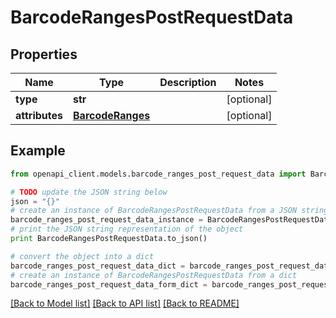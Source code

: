 # BarcodeRangesPostRequestData


## Properties
Name | Type | Description | Notes
------------ | ------------- | ------------- | -------------
**type** | **str** |  | [optional] 
**attributes** | [**BarcodeRanges**](BarcodeRanges.md) |  | [optional] 

## Example

```python
from openapi_client.models.barcode_ranges_post_request_data import BarcodeRangesPostRequestData

# TODO update the JSON string below
json = "{}"
# create an instance of BarcodeRangesPostRequestData from a JSON string
barcode_ranges_post_request_data_instance = BarcodeRangesPostRequestData.from_json(json)
# print the JSON string representation of the object
print BarcodeRangesPostRequestData.to_json()

# convert the object into a dict
barcode_ranges_post_request_data_dict = barcode_ranges_post_request_data_instance.to_dict()
# create an instance of BarcodeRangesPostRequestData from a dict
barcode_ranges_post_request_data_form_dict = barcode_ranges_post_request_data.from_dict(barcode_ranges_post_request_data_dict)
```
[[Back to Model list]](../README.md#documentation-for-models) [[Back to API list]](../README.md#documentation-for-api-endpoints) [[Back to README]](../README.md)


